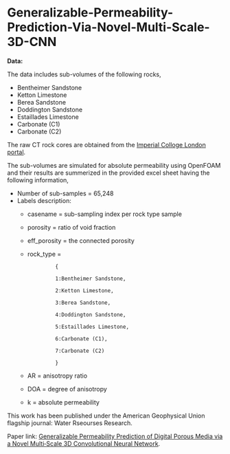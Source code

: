 # Generalizable-Permeability-Prediction-Via-Novel-Multi-Scale-3D-CNN

**Data:**

The data includes sub-volumes of the following rocks,
  - Bentheimer Sandstone 
  - Ketton Limestone
  - Berea Sandstone
  - Doddington Sandstone
  - Estaillades Limestone
  - Carbonate (C1)
  - Carbonate (C2)

The raw CT rock cores are obtained from the [Imperial Colloge London portal](https://www.imperial.ac.uk/earth-science/research/research-groups/pore-scale-modelling/micro-ct-images-and-networks/).

The sub-volumes are simulated for absolute permeability using OpenFOAM and their results are summerized in the provided excel sheet having the following information,

 - Number of sub-samples = 65,248
 - Labels description:
    - casename = sub-sampling index per rock type sample
    - porosity = ratio of void fraction
    - eff_porosity = the connected porosity
    - rock_type = 
                   
                   {
                   
                   1:Bentheimer Sandstone,
                   
                   2:Ketton Limestone,
                   
                   3:Berea Sandstone,
                   
                   4:Doddington Sandstone,
                   
                   5:Estaillades Limestone,
                   
                   6:Carbonate (C1),
                   
                   7:Carbonate (C2)
                   
                   }
                   
    - AR = anisotropy ratio
    - DOA = degree of anisotropy
    - k = absolute permeability



This work has been published under the American Geophysical Union flagship journal: Water Rseourses Research.

Paper link: [Generalizable Permeability Prediction of Digital Porous Media via a Novel Multi‐Scale 3D Convolutional Neural Network](https://www.researchgate.net/publication/359154090_Generalizable_Permeability_Prediction_of_Digital_Porous_Media_via_a_Novel_Multi-Scale_3D_Convolutional_Neural_Network).
